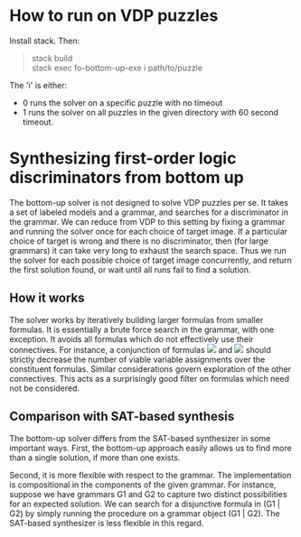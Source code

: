 # How to run on VDP puzzles

Install stack. Then:

> stack build<br/>
> stack exec fo-bottom-up-exe i path/to/puzzle

The 'i' is either:
- 0 runs the solver on a specific puzzle with no timeout
- 1 runs the solver on all puzzles in the given directory with 60 second timeout.

# Synthesizing first-order logic discriminators from bottom up

The bottom-up solver is not designed to solve VDP puzzles per se. It takes a set
of labeled models and a grammar, and searches for a discriminator in the grammar. We
can reduce from VDP to this setting by fixing a grammar and running the solver
once for each choice of target image. If a particular choice of target is wrong
and there is no discriminator, then (for large grammars) it can take very long to
exhaust the search space. Thus we run the solver for each possible choice of
target image concurrently, and return the first solution found, or wait until
all runs fail to find a solution. 

## How it works

The solver works by iteratively building larger formulas from smaller formulas.
It is essentially a brute force search in the grammar, with one exception. It
avoids all formulas which do not effectively use their connectives. For
instance, a conjunction of formulas <img
src="https://render.githubusercontent.com/render/math?math=\varphi_1"> and <img
src="https://render.githubusercontent.com/render/math?math=\varphi_2"> should
strictly decrease the number of viable variable assignments over the constituent
formulas. Similar considerations govern exploration of the other connectives.
This acts as a surprisingly good filter on formulas which need not be
considered. <!-- For instance, on the "allcatsonsofas_1" puzzle with combinator
"close (base \/ base)" and *without* progress, a discriminator is found in ~1000
seconds (Exists x1 Forall x0 (sofa(x0) \/ within(x0,x1))). With progress, the
same discriminator is found in 80 seconds. -->

## Comparison with SAT-based synthesis

The bottom-up solver differs from the SAT-based synthesizer in some important
ways. First, the bottom-up approach easily allows us to find more than a single
solution, if more than one exists.

Second, it is more flexible with respect to the grammar. The implementation is
compositional in the components of the given grammar. For instance, suppose we
have grammars G1 and G2 to capture two distinct possibilities for an expected
solution. We can search for a disjunctive formula in (G1 | G2) by simply running
the procedure on a grammar object (G1 | G2). The SAT-based synthesizer is less
flexible in this regard.


